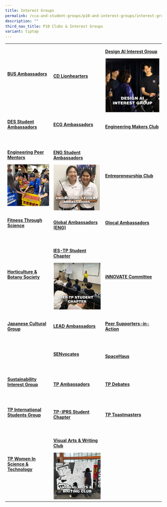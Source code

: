 ```yaml
---
title: Interest Groups
permalink: /cca-and-student-groups/p10-and-interest-groups/interest-groups/
description: ""
third_nav_title: P10 Clubs & Interest Groups
variant: tiptap
---
```

<p></p>
<table style="minWidth: 75px">
<colgroup>
<col>
<col>
<col>
</colgroup>
<tbody>
<tr>
<td rowspan="1" colspan="1">
<p><strong><a href="/interest-groups/business-ambassadors/" rel="noopener noreferrer nofollow" target="_blank">BUS Ambassadors</a></strong>
</p>
<div class="isomer-image-wrapper">
<img style="width: 100%" height="auto" width="100%" alt="" src="/images/Interest Groups/Business_Ambassadors_Resized.png">
</div>
<p></p>
</td>
<td rowspan="1" colspan="1">
<p><strong><a href="/interest-groups/cd-lionhearters/" rel="noopener noreferrer nofollow" target="_blank">CD Lionhearters</a></strong>
</p>
<div class="isomer-image-wrapper">
<img style="width: 100%" height="auto" width="100%" alt="" src="/images/Interest Groups/CD_Lionhearters_Resized.png">
</div>
</td>
<td rowspan="1" colspan="1">
<p><strong><a href="/interest-groups/design-ai-interest-group/" rel="noopener noreferrer nofollow" target="_blank">Design AI Interest Group</a></strong>
</p>
<div class="isomer-image-wrapper">
<img style="width: 100%" height="auto" width="100%" alt="" src="/images/Interest Groups/Design_AI_Interest_Group_Resized.png">
</div>
</td>
</tr>
<tr>
<td rowspan="1" colspan="1">
<p><strong><a href="/interest-groups/design-student-ambassadors/" rel="noopener noreferrer nofollow" target="_blank">DES Student Ambassadors</a></strong>
</p>
<div class="isomer-image-wrapper">
<img style="width: 100%" height="auto" width="100%" alt="" src="/images/Interest Groups/Design_Student_Ambassadors_Resized.png">
</div>
<p></p>
</td>
<td rowspan="1" colspan="1">
<p><strong><a href="/interest-groups/ecgambassadors/" rel="noopener noreferrer nofollow" target="_blank">ECG Ambassadors</a></strong>
</p>
<div class="isomer-image-wrapper">
<img style="width: 100%" height="auto" width="100%" alt="" src="/images/Interest Groups/ECG_Ambassadors_Resized.png">
</div>
<p></p>
</td>
<td rowspan="1" colspan="1">
<p><strong><a href="/interest-groups/engineering-makers-club/" rel="noopener noreferrer nofollow" target="_blank">Engineering Makers Club</a></strong>
</p>
<div class="isomer-image-wrapper">
<img style="width: 100%" height="auto" width="100%" alt="" src="/images/Interest Groups/Engineering_Makers_Club_Resized.png">
</div>
</td>
</tr>
<tr>
<td rowspan="1" colspan="1">
<p><strong><a href="/interest-groups/engineering-peer-mentors/" rel="noopener noreferrer nofollow" target="_blank">Engineering Peer Mentors</a></strong>
</p>
<div class="isomer-image-wrapper">
<img style="width: 100%" height="auto" width="100%" alt="" src="/images/Interest Groups/Engineering_Peer_Mentors_Resized.jpg">
</div>
<p></p>
</td>
<td rowspan="1" colspan="1">
<p><strong><a href="/interest-groups/engineering-student-ambassadors/" rel="noopener noreferrer nofollow" target="_blank">ENG Student Ambassadors</a></strong>
</p>
<div class="isomer-image-wrapper">
<img style="width: 100%" height="auto" width="100%" alt="" src="/images/Interest Groups/Engineering_Studen_Ambassadors_Resized.png">
</div>
</td>
<td rowspan="1" colspan="1">
<p><strong><a href="/interest-groups/entrepreneurship-club/" rel="noopener noreferrer nofollow" target="_blank">Entrepreneurship Club</a></strong>
</p>
<div class="isomer-image-wrapper">
<img style="width: 100%" height="auto" width="100%" alt="" src="/images/Interest Groups/Entrepreneurship_Club_Resized.png">
</div>
</td>
</tr>
<tr>
<td rowspan="1" colspan="1">
<p><strong><a href="/interest-groups/fitness-through-science/" rel="noopener noreferrer nofollow" target="_blank">Fitness Through Science</a></strong>
</p>
<div class="isomer-image-wrapper">
<img style="width: 100%" height="auto" width="100%" alt="" src="/images/Interest Groups/Fitness_Through_Science_Interest_Group_Resized.png">
</div>
<p></p>
</td>
<td rowspan="1" colspan="1">
<p><strong><a href="/global-ambassadors-engineering/" rel="noopener noreferrer nofollow" target="_blank">Global Ambassadors (ENG)</a></strong>
</p>
<div class="isomer-image-wrapper">
<img style="width: 100%" height="auto" width="100%" alt="" src="/images/Interest Groups/Global_Ambassadors__Engineering__Resized_1.png">
</div>
</td>
<td rowspan="1" colspan="1">
<p><strong><a href="/interest-groups/glocal-ambassadors/" rel="noopener noreferrer nofollow" target="_blank"><u>Glocal Ambassadors</u></a></strong>
</p>
<div class="isomer-image-wrapper">
<img style="width: 100%" height="auto" width="100%" alt="" src="/images/Interest Groups/Glocal_Ambassadors_Resized.png">
</div>
<p></p>
</td>
</tr>
<tr>
<td rowspan="1" colspan="1">
<p><strong><a href="/interest-groups/horticulture/" rel="noopener noreferrer nofollow" target="_blank">Horticulture &amp; Botany Society</a></strong>
</p>
<div class="isomer-image-wrapper">
<img style="width: 100%" height="auto" width="100%" alt="" src="/images/Interest Groups/Horticulture___Botany_Society_Resized_1.png">
</div>
<p></p>
</td>
<td rowspan="1" colspan="1">
<p><strong><a href="/interest-groups/ies-student-chapter/" rel="noopener noreferrer nofollow" target="_blank">IES-TP Student Chapter</a></strong>
</p>
<div class="isomer-image-wrapper">
<img style="width: 100%" height="auto" width="100%" alt="" src="/images/Interest Groups/IES_TP_Student_Chapter_Resized_1.png">
</div>
<p></p>
</td>
<td rowspan="1" colspan="1">
<p><strong><a href="/interest-groups/innovate-committee/" rel="noopener noreferrer nofollow" target="_blank">iNNOVATE Committee</a></strong>
</p>
<div class="isomer-image-wrapper">
<img style="width: 100%" height="auto" width="100%" alt="" src="/images/Interest Groups/iNNOVATE_Committee_Resized.png">
</div>
</td>
</tr>
<tr>
<td rowspan="1" colspan="1">
<p><strong><a href="/interest-groups/japanese-cultural-group/" rel="noopener noreferrer nofollow" target="_blank">Japanese Cultural Group</a></strong>
</p>
<div class="isomer-image-wrapper">
<img style="width: 100%" height="auto" width="100%" alt="" src="/images/Interest Groups/Japanese_Cultural_Group_Resized.png">
</div>
<p></p>
</td>
<td rowspan="1" colspan="1">
<p><strong><a href="/interest-groups/lead-ambassadors/" rel="noopener noreferrer nofollow" target="_blank">LEAD Ambassadors</a></strong>
</p>
<div class="isomer-image-wrapper">
<img style="width: 100%" height="auto" width="100%" alt="" src="/images/Interest Groups/LEAD_Ambassadors_Resized.png">
</div>
<p></p>
</td>
<td rowspan="1" colspan="1">
<p><strong><a href="/interest-groups/peer-supporters-in-action/" rel="noopener noreferrer nofollow" target="_blank">Peer Supporters-in-Action</a></strong>
</p>
<div class="isomer-image-wrapper">
<img style="width: 100%" height="auto" width="100%" alt="" src="/images/Interest Groups/Peer_Supporters_In_Action_Resized_1.png">
</div>
<p></p>
</td>
</tr>
<tr>
<td rowspan="1" colspan="1">
<p></p>
</td>
<td rowspan="1" colspan="1">
<p><strong><a href="/interest-groups/senvocates/" rel="noopener noreferrer nofollow" target="_blank">SENvocates</a></strong>
</p>
<div class="isomer-image-wrapper">
<img style="width: 100%" height="auto" width="100%" alt="" src="/images/Interest Groups/SENvocates_Resized.png">
</div>
<p></p>
</td>
<td rowspan="1" colspan="1">
<p><strong><a href="/interest-groups/spacehaus/" rel="noopener noreferrer nofollow" target="_blank">SpaceHaus</a></strong>
</p>
<div class="isomer-image-wrapper">
<img style="width: 100%" height="auto" width="100%" alt="" src="/images/Interest Groups/SpaceHaus_Resized.png">
</div>
</td>
</tr>
<tr>
<td rowspan="1" colspan="1">
<p><strong><a href="/interest-groups/sustainability-interest-group/" rel="noopener noreferrer nofollow" target="_blank">Sustainability Interest Group</a></strong>
</p>
<div class="isomer-image-wrapper">
<img style="width: 100%" height="auto" width="100%" alt="" src="/images/Interest Groups/Sustainability_Interest_Group_Resized_2.png">
</div>
<p></p>
</td>
<td rowspan="1" colspan="1">
<p><strong><a href="/interest-groups/tp-ambassadors/" rel="noopener noreferrer nofollow" target="_blank">TP Ambassadors</a></strong>
</p>
<div class="isomer-image-wrapper">
<img style="width: 100%" height="auto" width="100%" alt="" src="/images/Interest Groups/TP_Ambassadors_Resized.png">
</div>
</td>
<td rowspan="1" colspan="1">
<p><strong><a href="/interest-groups/tp-debates/" rel="noopener noreferrer nofollow" target="_blank"><u>TP Debates</u></a></strong>
</p>
<div class="isomer-image-wrapper">
<img style="width: 100%" height="auto" width="100%" alt="" src="/images/Interest Groups/TP_Debates_Resized.png">
</div>
</td>
</tr>
<tr>
<td rowspan="1" colspan="1">
<p><strong><a href="/interest-groups/tp-international-students-group/" rel="noopener noreferrer nofollow" target="_blank">TP International Students Group</a></strong>
</p>
<div class="isomer-image-wrapper">
<img style="width: 100%" height="auto" width="100%" alt="" src="/images/Interest Groups/TP_International_Students_Group_Resized_2.png">
</div>
<p></p>
</td>
<td rowspan="1" colspan="1">
<p><strong><a href="/interest-groups/iprs-student-chapter/" rel="noopener noreferrer nofollow" target="_blank">TP-IPRS Student Chapter</a></strong>
</p>
<div class="isomer-image-wrapper">
<img style="width: 100%" height="auto" width="100%" alt="" src="/images/Interest Groups/TP_IPRS_Student_Chapter_Resized.png">
</div>
</td>
<td rowspan="1" colspan="1">
<p><strong><a href="/interest-groups/tp-toastmasters/" rel="noopener noreferrer nofollow" target="_blank">TP Toastmasters</a></strong>
</p>
<div class="isomer-image-wrapper">
<img style="width: 100%" height="auto" width="100%" alt="" src="/images/Interest Groups/TP_Toastmasters_Resized.png">
</div>
</td>
</tr>
<tr>
<td rowspan="1" colspan="1">
<p><strong><a href="/interest-groups/twist/" rel="noopener noreferrer nofollow" target="_blank"><u>TP Women In Science &amp; Technology</u></a></strong>
</p>
<div class="isomer-image-wrapper">
<img style="width: 100%" height="auto" width="100%" alt="" src="/images/Interest Groups/TWIST_Resized_1.png">
</div>
</td>
<td rowspan="1" colspan="1">
<p><strong><a href="/interest-groups/visual-arts-and-writing-club/" rel="noopener noreferrer nofollow" target="_blank">Visual Arts &amp; Writing Club</a></strong>
</p>
<div class="isomer-image-wrapper">
<img style="width: 100%" height="auto" width="100%" alt="" src="/images/Interest Groups/Visual_Arts___Writing_Club_Resized.png">
</div>
</td>
<td rowspan="1" colspan="1">
<p></p>
</td>
</tr>
</tbody>
</table>
<p></p>
<p></p>
<p></p>